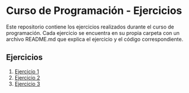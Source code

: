 
# Curso de Programación - Ejercicios

Este repositorio contiene los ejercicios realizados durante el curso de programación. Cada ejercicio se encuentra en su propia carpeta con un archivo README.md que explica el ejercicio y el código correspondiente.

## Ejercicios

1. [Ejercicio 1](Ejercicio1/README.md)
2. [Ejercicio 2](Ejercicio2/README.md)
3. [Ejercicio 3](Ejercicio3/README.md)
